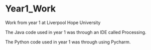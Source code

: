 # Year1_Work
Work from year 1 at Liverpool Hope University

The Java code used in year 1 was through an IDE called Processing.

The Python code used in year 1 was through using Pycharm.
